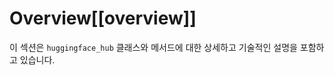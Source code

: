 <!--⚠️ Note that this file is in Markdown but contain specific syntax for our doc-builder (similar to MDX) that may not be
rendered properly in your Markdown viewer.
-->

# Overview[[overview]]

이 섹션은 `huggingface_hub` 클래스와 메서드에 대한 상세하고 기술적인 설명을 포함하고 있습니다.
